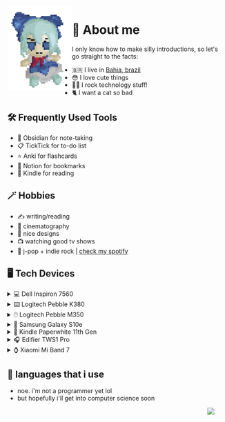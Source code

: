  <img align="left" width="150" src="https://github.com/felipe-juan/felipe-juan/blob/main/assets/fumo%20pixels.gif">

# 💾 About me
I only know how to make silly introductions, so let's go straight to the facts:
* 🇧🇷 I live in [Bahia, brazil](https://pt.wikipedia.org/wiki/Bahia)
* 😳 I love cute things
* 👨‍💻 I rock technology stuff!
* 🐈 I want a cat so bad


## 🛠️ Frequently Used Tools
- 📝 Obsidian for note-taking
- 📋 TickTick for to-do list
- ⭐ Anki for flashcards
- 🔖 Notion for bookmarks
- 📖 Kindle for reading

## 🪄 Hobbies
* ✍ writing/reading
* 🎥 cinematography
* 🎨 nice designs
* 📺 watching good tv shows
* 🎵 j-pop + indie rock | [check my spotify](https://open.spotify.com/user/jawj49qinebgdkt15jgo6lz6c)

## 🖥️ Tech Devices
<details>
ㅤ<summary>💻 Dell Inspiron 7560</summary>
 
* **CPU:** Intel Core i5-7200U
* **GPU:** Nvidia GeForce 940MX 4GB
* **RAM:** 16gb DDR4 (2x 8GB 2133mHz)
* **Display:** 15,6" / 1080p / IPS
* **OS:** Windows 11 Enterprise + Arch linux (GNOME)
</details>

<details>
ㅤ<summary>⌨️ Logitech Pebble K380</summary>
</details>

<details>
ㅤ<summary>🖱️ Logitech Pebble M350</summary>
</details>

<details>
ㅤ<summary>📱 Samsung Galaxy S10e</summary>
</details>

<details>
ㅤ<summary>📕 Kindle Paperwhite 11th Gen</summary>
</details>

<details>
ㅤ<summary>🎧 Edifier TWS1 Pro</summary></summary>
</details>

<details>
ㅤ<summary>⌚ Xiaomi Mi Band 7</summary>
</details>

## 🤌 languages that i use
* noe. i'm not a programmer yet lol
* but hopefully i'll get into computer science soon
 <img align="right" width="40" src="https://upload.wikimedia.org/wikipedia/en/f/fd/Pusheen_the_Cat.png">

